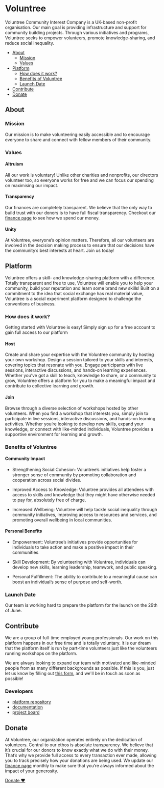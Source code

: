# Voluntree

Voluntree Community Interest Company is a UK-based non-profit organisation. Our main goal is providing infrastructure and support for
community building projects. Through various initiatives and programs, Voluntree seeks to empower volunteers, promote knowledge-sharing, and reduce social inequality.

* [About](#about)
  * [Mission](#mission)
  * [Values](#values)
* [Platform](#platform)
  * [How does it work?](#how-does-it-works)
  * [Benefits of Voluntree](#benefits-of-voluntree)
  * [Launch Date](#launch-date)
* [Contribute](#contribute)
* [Donate](#donate)

## About

### Mission

Our mission is to make volunteering easily accessible and to encourage everyone to share and connect with fellow members of their community.

### Values

#### Altruism

All our work is voluntary! Unlike other charities and nonprofits, our directors volunteer too, so everyone works for free and we can focus our spending on maximising our impact.

#### Transparency

Our finances are completely transparent. We believe that the only way to build trust with our donors is to have full fiscal transparency. Checkout our [finance page](https://voluntree.net/finances) to see how we spend our money.

#### Unity

At Voluntree, everyone’s opinion matters. Therefore, all our volunteers are involved in the decision making process to ensure that our decisions have the community’s best interests at heart. Join us today!

## Platform

Voluntree offers a skill- and knowledge-sharing platform with a difference. Totally transparent and free to use, Voluntree will enable you to help your community, build your reputation and learn some brand new skills! Built on a commitment to the idea that social exchange has real material value, Voluntree is a social experiment platform designed to challenge the conventions of business.

### How does it work?

Getting started with Voluntree is easy! Simply sign up for a free account to gain full access to our platform

#### Host

Create and share your expertise with the Voluntree community by hosting your own workshop. Design a session tailored to your skills and interests, covering topics that resonate with you. Engage participants with live sessions, interactive discussions, and hands-on learning experiences. Whether you’ve got a skill to teach, knowledge to share, or a community to grow, Voluntree offers a platform for you to make a meaningful impact and contribute to collective learning and growth.

#### Join

Browse through a diverse selection of workshops hosted by other volunteers. When you find a workshop that interests you, simply join to participate in live sessions, interactive discussions, and hands-on learning activities. Whether you’re looking to develop new skills, expand your knowledge, or connect with like-minded individuals, Voluntree provides a supportive environment for learning and growth.

### Benefits of Voluntree

#### Community Impact

* Strengthening Social Cohesion: Voluntree’s initiatives help foster a stronger sense of community by promoting collaboration and cooperation across social divides.

* Improved Access to Knowledge: Voluntree provides all attendees with access to skills and knowledge that they might have otherwise needed to pay for, absolutely free of charge.

* Increased Wellbeing: Voluntree will help tackle social inequality through community initiatives, improving access to resources and services, and promoting overall wellbeing in local communities.

#### Personal Benefits

* Empowerment: Voluntree’s initiatives provide opportunities for individuals to take action and make a positive impact in their communities.

* Skill Development: By volunteering with Voluntree, individuals can develop new skills, learning leadership, teamwork, and public speaking.

* Personal Fulfillment: The ability to contribute to a meaningful cause can boost an individual’s sense of purpose and self-worth.

### Launch Date

Our team is working hard to prepare the platform for the launch on the 29th of June. 

## Contribute

We are a group of full-time employed young professionals. Our work on this platform happens in our free time and is totally voluntary. It is our dream that the platform itself is run by part-time volunteers just like the volunteers running workshops on the platform.

We are always looking to expand our team with motivated and like-minded people from as many different backgrounds as possible. If this is you, just let us know by filling out [this form](https://voluntree.net/get-involved/), and we'll be in touch as soon as possible!

### Developers

* [platform repository](https://github.com/voluntree-uk/app-next)
* [documentation](https://github.com/voluntree-uk/app-next/wiki/Documentation)
* [project board](https://github.com/orgs/voluntree-uk/projects/2)

## Donate

At Voluntree, our organization operates entirely on the dedication of volunteers. Central to our ethos is absolute transparency. We believe that it’s crucial for our donors to know exactly what we do with their money. That’s why we provide full access to every transaction ever made, allowing you to track precisely how your donations are being used. We update our [finance page](https://voluntree.net/finances/) monthly to make sure that you’re always informed about the impact of your generosity.

[Donate :heart:](https://donate.stripe.com/14kcQrcQNddXaDmcMM)

